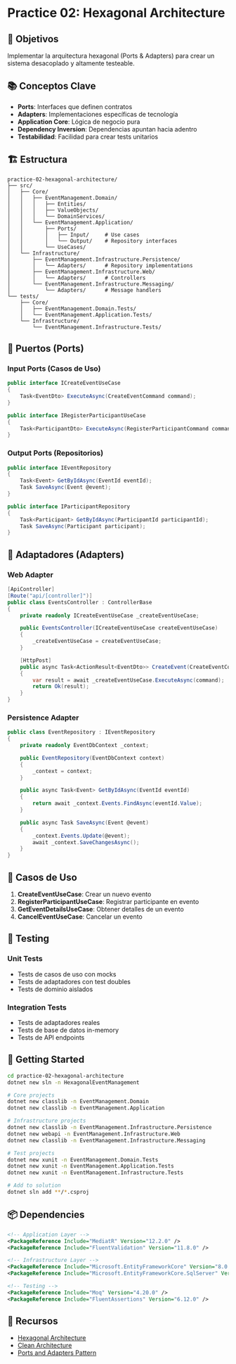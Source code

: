 # Practice 02: Hexagonal Architecture

## 🎯 Objetivos

Implementar la arquitectura hexagonal (Ports & Adapters) para crear un sistema desacoplado y altamente testeable.

## 📚 Conceptos Clave

- **Ports**: Interfaces que definen contratos
- **Adapters**: Implementaciones específicas de tecnología
- **Application Core**: Lógica de negocio pura
- **Dependency Inversion**: Dependencias apuntan hacia adentro
- **Testabilidad**: Facilidad para crear tests unitarios

## 🏗️ Estructura

```
practice-02-hexagonal-architecture/
├── src/
│   ├── Core/
│   │   ├── EventManagement.Domain/
│   │   │   ├── Entities/
│   │   │   ├── ValueObjects/
│   │   │   └── DomainServices/
│   │   └── EventManagement.Application/
│   │       ├── Ports/
│   │       │   ├── Input/     # Use cases
│   │       │   └── Output/    # Repository interfaces
│   │       └── UseCases/
│   └── Infrastructure/
│       ├── EventManagement.Infrastructure.Persistence/
│       │   └── Adapters/      # Repository implementations
│       ├── EventManagement.Infrastructure.Web/
│       │   └── Adapters/      # Controllers
│       └── EventManagement.Infrastructure.Messaging/
│           └── Adapters/      # Message handlers
└── tests/
    ├── Core/
    │   ├── EventManagement.Domain.Tests/
    │   └── EventManagement.Application.Tests/
    └── Infrastructure/
        └── EventManagement.Infrastructure.Tests/
```

## 🔌 Puertos (Ports)

### Input Ports (Casos de Uso)
```csharp
public interface ICreateEventUseCase
{
    Task<EventDto> ExecuteAsync(CreateEventCommand command);
}

public interface IRegisterParticipantUseCase
{
    Task<ParticipantDto> ExecuteAsync(RegisterParticipantCommand command);
}
```

### Output Ports (Repositorios)
```csharp
public interface IEventRepository
{
    Task<Event> GetByIdAsync(EventId eventId);
    Task SaveAsync(Event @event);
}

public interface IParticipantRepository
{
    Task<Participant> GetByIdAsync(ParticipantId participantId);
    Task SaveAsync(Participant participant);
}
```

## 🔌 Adaptadores (Adapters)

### Web Adapter
```csharp
[ApiController]
[Route("api/[controller]")]
public class EventsController : ControllerBase
{
    private readonly ICreateEventUseCase _createEventUseCase;

    public EventsController(ICreateEventUseCase createEventUseCase)
    {
        _createEventUseCase = createEventUseCase;
    }

    [HttpPost]
    public async Task<ActionResult<EventDto>> CreateEvent(CreateEventCommand command)
    {
        var result = await _createEventUseCase.ExecuteAsync(command);
        return Ok(result);
    }
}
```

### Persistence Adapter
```csharp
public class EventRepository : IEventRepository
{
    private readonly EventDbContext _context;

    public EventRepository(EventDbContext context)
    {
        _context = context;
    }

    public async Task<Event> GetByIdAsync(EventId eventId)
    {
        return await _context.Events.FindAsync(eventId.Value);
    }

    public async Task SaveAsync(Event @event)
    {
        _context.Events.Update(@event);
        await _context.SaveChangesAsync();
    }
}
```

## 🎪 Casos de Uso

1. **CreateEventUseCase**: Crear un nuevo evento
2. **RegisterParticipantUseCase**: Registrar participante en evento
3. **GetEventDetailsUseCase**: Obtener detalles de un evento
4. **CancelEventUseCase**: Cancelar un evento

## 🧪 Testing

### Unit Tests
- Tests de casos de uso con mocks
- Tests de adaptadores con test doubles
- Tests de dominio aislados

### Integration Tests
- Tests de adaptadores reales
- Tests de base de datos in-memory
- Tests de API endpoints

## 🚀 Getting Started

```bash
cd practice-02-hexagonal-architecture
dotnet new sln -n HexagonalEventManagement

# Core projects
dotnet new classlib -n EventManagement.Domain
dotnet new classlib -n EventManagement.Application

# Infrastructure projects
dotnet new classlib -n EventManagement.Infrastructure.Persistence
dotnet new webapi -n EventManagement.Infrastructure.Web
dotnet new classlib -n EventManagement.Infrastructure.Messaging

# Test projects
dotnet new xunit -n EventManagement.Domain.Tests
dotnet new xunit -n EventManagement.Application.Tests
dotnet new xunit -n EventManagement.Infrastructure.Tests

# Add to solution
dotnet sln add **/*.csproj
```

## 📦 Dependencies

```xml
<!-- Application Layer -->
<PackageReference Include="MediatR" Version="12.2.0" />
<PackageReference Include="FluentValidation" Version="11.8.0" />

<!-- Infrastructure Layer -->
<PackageReference Include="Microsoft.EntityFrameworkCore" Version="8.0.0" />
<PackageReference Include="Microsoft.EntityFrameworkCore.SqlServer" Version="8.0.0" />

<!-- Testing -->
<PackageReference Include="Moq" Version="4.20.0" />
<PackageReference Include="FluentAssertions" Version="6.12.0" />
```

## 📖 Recursos

- [Hexagonal Architecture](https://alistair.cockburn.us/hexagonal-architecture/)
- [Clean Architecture](https://blog.cleancoder.com/uncle-bob/2012/08/13/the-clean-architecture.html)
- [Ports and Adapters Pattern](https://herbertograca.com/2017/09/14/ports-adapters-architecture/)